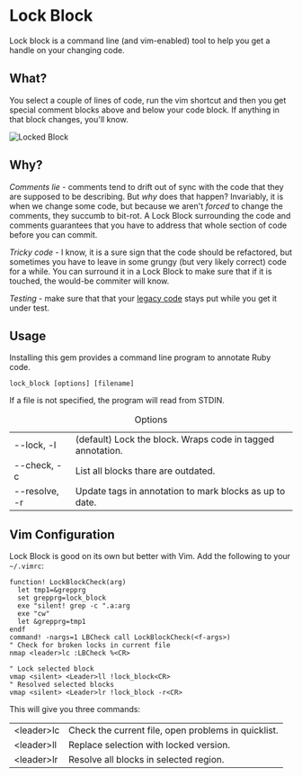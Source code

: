 # Lock Block

Lock block is a command line (and vim-enabled) tool to help you get
a handle on your changing code.

## What?

You select a couple of lines of code, run the vim shortcut and then
you get special comment blocks above and below your code block. If
anything in that block changes, you'll know.

![Locked Block](https://raw.github.com/twopoint718/lock_block/master/doc/locked_block.png "Locked Block")

## Why?

*Comments lie* - comments tend to drift out of sync with the code
that they are supposed to be describing. But *why* does that happen?
Invariably, it is when we change some code, but because we aren't
*forced* to change the comments, they succumb to bit-rot. A Lock
Block surrounding the code and comments guarantees that you have
to address that whole section of code before you can commit.

*Tricky code* - I know, it is a sure sign that the code should be
refactored, but sometimes you have to leave in some grungy (but
very likely correct) code for a while. You can surround it in a
Lock Block to make sure that if it is touched, the would-be commiter
will know.

*Testing* - make sure that that your [legacy
code](http://www.amazon.com/Working-Effectively-Legacy-Michael-Feathers/dp/0131177052/)
stays put while you get it under test.

## Usage

Installing this gem provides a command line program to annotate Ruby
code.

`lock_block [options] [filename]`

If a file is not specified, the program will read from STDIN.

<table>
  <caption>Options</caption>
<tbody>
  <tr>
    <td>--lock, -l</td>
    <td>(default) Lock the block. Wraps code in tagged annotation.</td>
  </tr>
  <tr>
    <td>--check, -c</td>
    <td>List all blocks thare are outdated.</td>
  </tr>
  <tr>
    <td>--resolve, -r</td>
    <td>Update tags in annotation to mark blocks as up to date.</td>
  </tr>
</tbody>
</table>

## Vim Configuration

Lock Block is good on its own but better with Vim. Add the
following to your `~/.vimrc`:

    function! LockBlockCheck(arg)
      let tmp1=&grepprg
      set grepprg=lock_block
      exe "silent! grep -c ".a:arg
      exe "cw"
      let &grepprg=tmp1
    endf
    command! -nargs=1 LBCheck call LockBlockCheck(<f-args>)
    " Check for broken locks in current file
    nmap <leader>lc :LBCheck %<CR>

    " Lock selected block
    vmap <silent> <Leader>ll !lock_block<CR>
    " Resolved selected blocks
    vmap <silent> <Leader>lr !lock_block -r<CR>

This will give you three commands:

<table>
<tbody>
  <tr>
    <td>&lt;leader&gt;lc</td>
    <td>Check the current file, open problems in quicklist.</td>
  </tr>
  <tr>
    <td>&lt;leader&gt;ll</td>
    <td>Replace selection with locked version.</td>
  </tr>
  <tr>
    <td>&lt;leader&gt;lr</td>
    <td>Resolve all blocks in selected region.</td>
  </tr>
</tbody>
</table>
